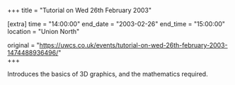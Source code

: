 +++
title = "Tutorial on Wed 26th February 2003"

[extra]
time = "14:00:00"
end_date = "2003-02-26"
end_time = "15:00:00"
location = "Union North"

original = "https://uwcs.co.uk/events/tutorial-on-wed-26th-february-2003-1474488936496/"    
+++

Introduces the basics of 3D graphics, and the mathematics required.

